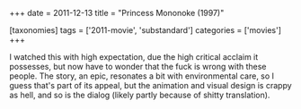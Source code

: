 +++
date = 2011-12-13
title = "Princess Mononoke (1997)"

[taxonomies]
tags = ['2011-movie', 'substandard']
categories = ['movies']
+++

I watched this with high expectation, due the high critical acclaim it
possesses, but now have to wonder that the fuck is wrong with these
people. The story, an epic, resonates a bit with environmental care, so
I guess that's part of its appeal, but the animation and visual design
is crappy as hell, and so is the dialog (likely partly because of shitty
translation).
